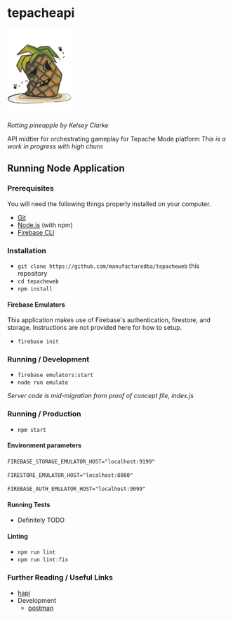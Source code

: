 # tepacheapi

![The Tepache Mode mascot](/public/tepache-for-docs.png 'Rotting pineapple')

_Rotting pineapple by Kelsey Clarke_

API midtier for orchestrating gameplay for Tepache Mode platform
_This is a work in progress with high churn_

## Running Node Application

### Prerequisites

You will need the following things properly installed on your computer.

- [Git](https://git-scm.com/)
- [Node.js](https://nodejs.org/) (with npm)
- [Firebase CLI](https://cli.emberjs.com/release/)

### Installation

- `git clone https://github.com/manufacturedba/tepacheweb` this repository
- `cd tepacheweb`
- `npm install`

#### Firebase Emulators

This application makes use of Firebase's authentication, firestore, and storage.
Instructions are not provided here for how to setup.

- `firebase init`

### Running / Development

- `firebase emulators:start`
- `node run emulate`

_Server code is mid-migration from proof of concept file, index.js_

### Running / Production

- `npm start`


#### Environment parameters

`FIREBASE_STORAGE_EMULATOR_HOST="localhost:9199"`

`FIRESTORE_EMULATOR_HOST="localhost:8080"`

`FIREBASE_AUTH_EMULATOR_HOST="localhost:9099"`

#### Running Tests

- Definitely TODO

#### Linting

- `npm run lint`
- `npm run lint:fix`

### Further Reading / Useful Links

- [hapi](https://hapi.dev/)
- Development
  - [postman](https://www.postman.com/)
